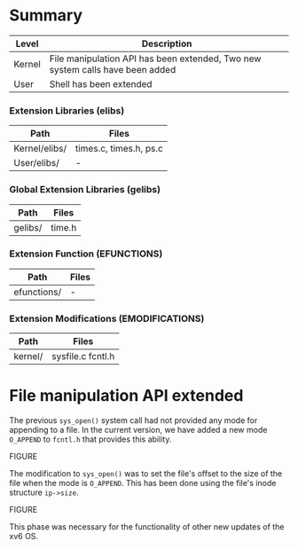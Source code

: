 # Summary
Level | Description |
| --- | --- |
| Kernel | File manipulation API has been extended, Two new system calls have been added  |
| User | Shell has been extended |

### Extension Libraries (elibs)
Path | Files |
| --- | --- |
| Kernel/elibs/ | times.c, times.h, ps.c  |
| User/elibs/ |  - |

### Global Extension Libraries (gelibs)
Path | Files |
| --- | --- |
| gelibs/ | time.h |

### Extension Function (EFUNCTIONS)
Path | Files |
| --- | --- |
| efunctions/ | - |

### Extension Modifications (EMODIFICATIONS)
Path | Files |
| --- | --- |
| kernel/ | sysfile.c fcntl.h |


# File manipulation API extended

The previous `sys_open()` system call had not provided any mode for appending to a file. In the current version, we have added a new mode `O_APPEND` to `fcntl.h` that provides this ability.

FIGURE

The modification to `sys_open()` was to set the file's offset to the size of the file when the mode is `O_APPEND`. This has been done using the file's inode structure `ip->size`.

FIGURE

This phase was necessary for the functionality of other new updates of the xv6 OS.





